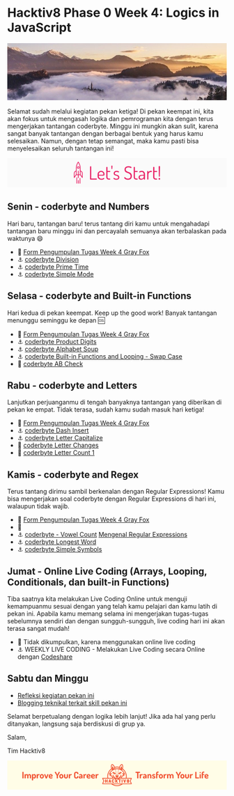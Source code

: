 # Hacktiv8 Phase 0 Week 4: Logics in JavaScript

![Header](assets/header-w1.jpg)

Selamat sudah melalui kegiatan pekan ketiga! Di pekan keempat ini, kita akan fokus untuk mengasah logika dan pemrograman kita dengan terus mengerjakan tantangan coderbyte. Minggu ini mungkin akan sulit, karena sangat banyak tantangan dengan berbagai bentuk yang harus kamu selesaikan. Namun, dengan tetap semangat, maka kamu pasti bisa menyelesaikan seluruh tantangan ini!

![Let's start!](assets/start.png)

## Senin - coderbyte and Numbers
Hari baru, tantangan baru! terus tantang diri kamu untuk mengahadapi tantangan baru minggu ini dan percayalah semuanya akan terbalaskan pada waktunya :smile:

- :pushpin: [Form Pengumpulan Tugas Week 4 Gray Fox](https://airtable.com/shrkmaZ5ihsvYSv9T)
- :anchor:
[coderbyte Division](https://coderbyte.com/information.php?ct=Division)
- :anchor:
[coderbyte Prime Time](https://coderbyte.com/information.php?ct=Prime%20Time)
- :anchor:
[coderbyte Simple Mode](https://coderbyte.com/information.php?ct=Simple%20Mode)

## Selasa - coderbyte and Built-in Functions
Hari kedua di pekan keempat. Keep up the good work! Banyak tantangan menunggu seminggu ke depan :cool:

- :pushpin: [Form Pengumpulan Tugas Week 4 Gray Fox](https://airtable.com/shrkmaZ5ihsvYSv9T)
- :anchor:
[coderbyte Product Digits](https://coderbyte.com/information.php?ct=Product%20Digits)
- :anchor:
[coderbyte Alphabet Soup](https://coderbyte.com/information.php?ct=Alphabet%20Soup)
- :anchor:
[coderbyte Built-in Functions and Looping - Swap Case](https://coderbyte.com/information.php?ct=Swap%20Case)
- :rocket:
[coderbyte AB Check](https://coderbyte.com/information.php?ct=AB%20Check)

## Rabu - coderbyte and Letters
Lanjutkan perjuanganmu di tengah banyaknya tantangan yang diberikan di pekan ke empat. Tidak terasa, sudah kamu sudah masuk hari ketiga!

- :pushpin: [Form Pengumpulan Tugas Week 4 Gray Fox](https://airtable.com/shrkmaZ5ihsvYSv9T)
- :anchor:
[coderbyte Dash Insert](https://coderbyte.com/information.php?ct=Dash%20Insert)
- :anchor:
[coderbyte Letter Capitalize](https://coderbyte.com/information.php?ct=Letter%20Capitalize)
- :rocket:
[coderbyte Letter Changes](https://coderbyte.com/information.php?ct=Letter%20Changes)
- :rocket:
[coderbyte Letter Count 1](https://coderbyte.com/information.php?ct=Letter%20Count%20I)

## Kamis - coderbyte and Regex
Terus tantang dirimu sambil berkenalan dengan Regular Expressions! Kamu bisa mengerjakan soal coderbyte dengan Regular Expressions di hari ini, walaupun tidak wajib.

- :pushpin: [Form Pengumpulan Tugas Week 4 Gray Fox](https://airtable.com/shrkmaZ5ihsvYSv9T)
- :notebook_with_decorative_cover:
- :anchor:
[coderbyte - Vowel Count](https://coderbyte.com/information.php?ct=Vowel%20Count)
[Mengenal Regular Expressions](https://github.com/hacktiv8/phase-0-activities/blob/master/modules/regular-expressions.md)
- :anchor:
[coderbyte Longest Word](https://coderbyte.com/information.php?ct=Longest%20Word)
- :anchor:
[coderbyte Simple Symbols](https://coderbyte.com/information.php?ct=Simple%20Symbols)

## Jumat - Online Live Coding (Arrays, Looping, Conditionals, dan built-in Functions)
Tiba saatnya kita melakukan Live Coding Online untuk menguji kemampuanmu sesuai dengan yang telah kamu pelajari dan kamu latih di pekan ini. Apabila kamu memang selama ini mengerjakan tugas-tugas sebelumnya sendiri dan dengan sungguh-sungguh, live coding hari ini akan terasa sangat mudah!

- :pushpin: Tidak dikumpulkan, karena menggunakan online live coding
- :anchor:
WEEKLY LIVE CODING - Melakukan Live Coding secara Online dengan [Codeshare](https://codeshare.io)

## Sabtu dan Minggu

- [Refleksi kegiatan pekan ini](https://github.com/hacktiv8/phase-0-activities/blob/master/modules/reflection.md)
- [Blogging teknikal terkait skill pekan ini](https://github.com/hacktiv8/phase-0-activities/blob/master/modules/blog.md)

Selamat berpetualang dengan logika lebih lanjut! Jika ada hal yang perlu ditanyakan, langsung saja berdiskusi di grup ya.

Salam,

Tim Hacktiv8

![Hacktiv8 Banner](assets/banner.png)

